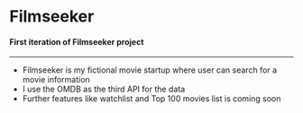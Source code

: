 # Filmseeker
#### First iteration of Filmseeker project
---

* Filmseeker is my fictional movie startup where user can search for a movie information
* I use the OMDB as the third API for the data
* Further features like watchlist and Top 100 movies list is coming soon
